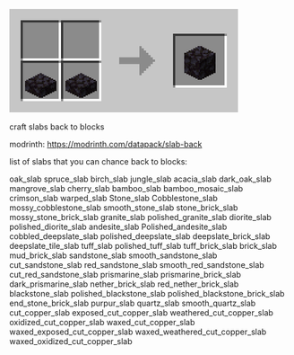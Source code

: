 ![all posseble crafting recepes](https://github.com/Richardternens/slab-back/blob/main/slab%20back.gif?raw=true)


craft slabs back to blocks

modrinth:
https://modrinth.com/datapack/slab-back


list of slabs that you can chance back to blocks:

oak_slab
spruce_slab
birch_slab
jungle_slab
acacia_slab
dark_oak_slab
mangrove_slab
cherry_slab
bamboo_slab
bamboo_mosaic_slab
crimson_slab
warped_slab
Stone_slab
Cobblestone_slab
mossy_cobblestone_slab
smooth_stone_slab
stone_brick_slab
mossy_stone_brick_slab
granite_slab
polished_granite_slab
diorite_slab
polished_diorite_slab
andesite_slab
Polished_andesite_slab
cobbled_deepslate_slab
polished_deepslate_slab
deepslate_brick_slab
deepslate_tile_slab
tuff_slab
polished_tuff_slab
tuff_brick_slab
brick_slab
mud_brick_slab
sandstone_slab
smooth_sandstone_slab
cut_sandstone_slab
red_sandstone_slab
smooth_red_sandstone_slab
cut_red_sandstone_slab
prismarine_slab
prismarine_brick_slab
dark_prismarine_slab
nether_brick_slab
red_nether_brick_slab
blackstone_slab
polished_blackstone_slab
polished_blackstone_brick_slab
end_stone_brick_slab
purpur_slab
quartz_slab
smooth_quartz_slab
cut_copper_slab
exposed_cut_copper_slab
weathered_cut_copper_slab
oxidized_cut_copper_slab
waxed_cut_copper_slab
waxed_exposed_cut_copper_slab
waxed_weathered_cut_copper_slab
waxed_oxidized_cut_copper_slab
